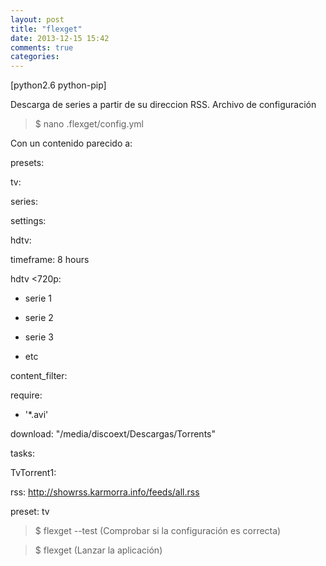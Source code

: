 ```yaml
---
layout: post
title: "flexget"
date: 2013-12-15 15:42
comments: true
categories: 
---
```

[python2.6 python-pip]

Descarga de series a partir de su direccion RSS. Archivo de configuración

>$ nano .flexget/config.yml

Con un contenido parecido a:

presets:

tv:

series:

settings:

hdtv:

timeframe: 8 hours

hdtv <720p:

- serie 1

- serie 2

- serie 3

- etc

content_filter:

require:

- '*.avi'

download: "/media/discoext/Descargas/Torrents"

tasks:

TvTorrent1:

rss: http://showrss.karmorra.info/feeds/all.rss

preset: tv

>$ flexget --test (Comprobar si la configuración es correcta)

>$ flexget (Lanzar la aplicación)

